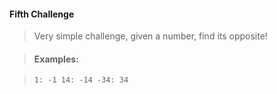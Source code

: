 #### Fifth Challenge
> Very simple challenge, given a number, find its opposite!

> #### Examples:

> ``1: -1
14: -14
-34: 34``
